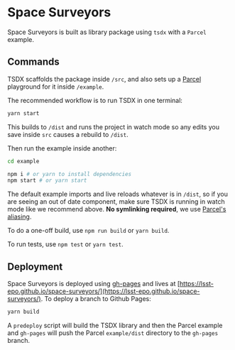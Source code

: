 # Space Surveyors

Space Surveyors is built as library package using `tsdx` with a `Parcel` example.

## Commands

TSDX scaffolds the package inside `/src`, and also sets up a [Parcel](https://parceljs.org) playground for it inside `/example`.

The recommended workflow is to run TSDX in one terminal:

```bash
yarn start
```

This builds to `/dist` and runs the project in watch mode so any edits you save inside `src` causes a rebuild to `/dist`.

Then run the example inside another:

```bash
cd example

npm i # or yarn to install dependencies
npm start # or yarn start
```

The default example imports and live reloads whatever is in `/dist`, so if you are seeing an out of date component, make sure TSDX is running in watch mode like we recommend above. **No symlinking required**, we use [Parcel's aliasing](https://parceljs.org/module_resolution.html#aliases).

To do a one-off build, use `npm run build` or `yarn build`.

To run tests, use `npm test` or `yarn test`.

## Deployment

Space Surveyors is deployed using [gh-pages](https://github.com/tschaub/gh-pages) and lives at [https://lsst-epo.github.io/space-surveyors/](https://lsst-epo.github.io/space-surveyors/). To deploy a branch to Github Pages:

```bash
yarn build
```

A `predeploy` script will build the TSDX library and then the Parcel example and `gh-pages` will push the Parcel `example/dist` directory to the `gh-pages` branch.
